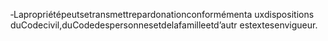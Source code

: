‐Lapropriétépeutsetransmettrepardonationconformémenta uxdispositions duCodecivil,duCodedespersonnesetdelafamilleetd’autr estextesenvigueur.
